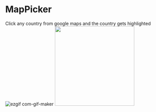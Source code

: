 # MapPicker
Click any country from google maps and the country gets highlighted
![ezgif com-gif-maker](https://user-images.githubusercontent.com/57041674/116604523-88952e80-a92e-11eb-9b18-cb42b11c6dec.gif)
<img src="https://user-images.githubusercontent.com/57041674/116604523-88952e80-a92e-11eb-9b18-cb42b11c6dec.gif" width="250" height="250"/>
